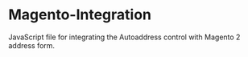 # Magento-Integration
JavaScript file for integrating the Autoaddress control with Magento 2 address form.
